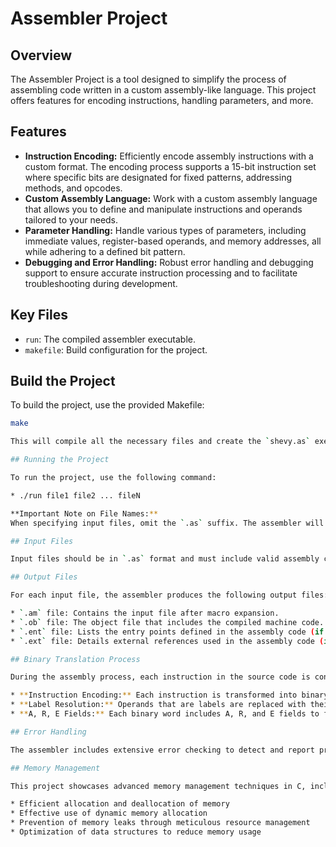 # Assembler Project

## Overview
The Assembler Project is a tool designed to simplify the process of assembling code written in a custom assembly-like language. This project offers features for encoding instructions, handling parameters, and more.

## Features
- **Instruction Encoding:** Efficiently encode assembly instructions with a custom format. The encoding process supports a 15-bit instruction set where specific bits are designated for fixed patterns, addressing methods, and opcodes.  
- **Custom Assembly Language:** Work with a custom assembly language that allows you to define and manipulate instructions and operands tailored to your needs.  
- **Parameter Handling:** Handle various types of parameters, including immediate values, register-based operands, and memory addresses, all while adhering to a defined bit pattern.  
- **Debugging and Error Handling:** Robust error handling and debugging support to ensure accurate instruction processing and to facilitate troubleshooting during development.  

## Key Files
- `run`: The compiled assembler executable.  
- `makefile`: Build configuration for the project.  

## Build the Project
To build the project, use the provided Makefile:

```bash
make

This will compile all the necessary files and create the `shevy.as` executable.

## Running the Project

To run the project, use the following command:

* ./run file1 file2 ... fileN

**Important Note on File Names:**
When specifying input files, omit the `.as` suffix. The assembler will automatically add `.as` to the input file names.

## Input Files

Input files should be in `.as` format and must include valid assembly code that adheres to the specified language syntax.

## Output Files

For each input file, the assembler produces the following output files:

* `.am` file: Contains the input file after macro expansion.
* `.ob` file: The object file that includes the compiled machine code.
* `.ent` file: Lists the entry points defined in the assembly code (if any).
* `.ext` file: Details external references used in the assembly code (if any).

## Binary Translation Process

During the assembly process, each instruction in the source code is converted into binary machine code through the following steps:

* **Instruction Encoding:** Each instruction is transformed into binary, with both the operation code (opcode) and operands encoded based on the chosen addressing mode (e.g., immediate, direct, or indirect).
* **Label Resolution:** Operands that are labels are replaced with their respective memory addresses from the symbol table. External references are noted and marked in the binary output.
* **A, R, E Fields:** Each binary word includes A, R, and E fields to facilitate proper linkage and loading of the machine code.

## Error Handling

The assembler includes extensive error checking to detect and report problems such as syntax errors, undefined symbols, undefined operations, and other problems that arise during the assembly process.

## Memory Management

This project showcases advanced memory management techniques in C, including:

* Efficient allocation and deallocation of memory
* Effective use of dynamic memory allocation
* Prevention of memory leaks through meticulous resource management
* Optimization of data structures to reduce memory usage
